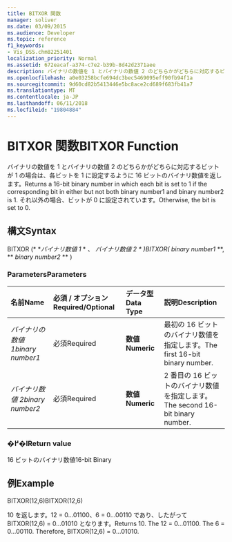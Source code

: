 ```yaml
---
title: BITXOR 関数
manager: soliver
ms.date: 03/09/2015
ms.audience: Developer
ms.topic: reference
f1_keywords:
- Vis_DSS.chm82251401
localization_priority: Normal
ms.assetid: 672eacaf-a374-c7e2-b39b-8d42d2371aee
description: バイナリの数値を 1 とバイナリの数値 2 のどちらかがどちらに対応するビットが 1 の場合は、各ビットを 1 に設定するように 16 ビットのバイナリ数値を返します。 それ以外の場合、ビットが 0 に設定されています。
ms.openlocfilehash: a0e03258bcfe694dc3bec5469095eff90fb94f1a
ms.sourcegitcommit: 9d60cd82b5413446e5bc8ace2cd689f683fb41a7
ms.translationtype: MT
ms.contentlocale: ja-JP
ms.lasthandoff: 06/11/2018
ms.locfileid: "19804884"
---
```

# <a name="bitxor-function"></a><span data-ttu-id="a6c19-104">BITXOR 関数</span><span class="sxs-lookup"><span data-stu-id="a6c19-104">BITXOR Function</span></span>

<span data-ttu-id="a6c19-105">バイナリの数値を 1 とバイナリの数値 2 のどちらかがどちらに対応するビットが 1 の場合は、各ビットを 1 に設定するように 16 ビットのバイナリ数値を返します。</span><span class="sxs-lookup"><span data-stu-id="a6c19-105">Returns a 16-bit binary number in which each bit is set to 1 if the corresponding bit in either but not both binary number1 and binary number2 is 1.</span></span> <span data-ttu-id="a6c19-106">それ以外の場合、ビットが 0 に設定されています。</span><span class="sxs-lookup"><span data-stu-id="a6c19-106">Otherwise, the bit is set to 0.</span></span>
  
## <a name="syntax"></a><span data-ttu-id="a6c19-107">構文</span><span class="sxs-lookup"><span data-stu-id="a6c19-107">Syntax</span></span>

<span data-ttu-id="a6c19-108">BITXOR (* **バイナリ数値 1* * *、* **バイナリ数値 2* * *)</span><span class="sxs-lookup"><span data-stu-id="a6c19-108">BITXOR(** *binary number1* **, ** *binary number2* ** )</span></span> 
  
### <a name="parameters"></a><span data-ttu-id="a6c19-109">Parameters</span><span class="sxs-lookup"><span data-stu-id="a6c19-109">Parameters</span></span>

|<span data-ttu-id="a6c19-110">**名前**</span><span class="sxs-lookup"><span data-stu-id="a6c19-110">**Name**</span></span>|<span data-ttu-id="a6c19-111">**必須 / オプション**</span><span class="sxs-lookup"><span data-stu-id="a6c19-111">**Required/Optional**</span></span>|<span data-ttu-id="a6c19-112">**データ型**</span><span class="sxs-lookup"><span data-stu-id="a6c19-112">**Data Type**</span></span>|<span data-ttu-id="a6c19-113">**説明**</span><span class="sxs-lookup"><span data-stu-id="a6c19-113">**Description**</span></span>|
|:-----|:-----|:-----|:-----|
| <span data-ttu-id="a6c19-114">_バイナリの数値 1_</span><span class="sxs-lookup"><span data-stu-id="a6c19-114">_binary number1_</span></span> <br/> |<span data-ttu-id="a6c19-115">必須</span><span class="sxs-lookup"><span data-stu-id="a6c19-115">Required</span></span>  <br/> |<span data-ttu-id="a6c19-116">**数値**</span><span class="sxs-lookup"><span data-stu-id="a6c19-116">**Numeric**</span></span> <br/> |<span data-ttu-id="a6c19-117">最初の 16 ビットのバイナリ数値を指定します。</span><span class="sxs-lookup"><span data-stu-id="a6c19-117">The first 16-bit binary number.</span></span>  <br/> |
| <span data-ttu-id="a6c19-118">_バイナリ数値 2_</span><span class="sxs-lookup"><span data-stu-id="a6c19-118">_binary number2_</span></span> <br/> |<span data-ttu-id="a6c19-119">必須</span><span class="sxs-lookup"><span data-stu-id="a6c19-119">Required</span></span>  <br/> |<span data-ttu-id="a6c19-120">**数値**</span><span class="sxs-lookup"><span data-stu-id="a6c19-120">**Numeric**</span></span> <br/> |<span data-ttu-id="a6c19-121">2 番目の 16 ビットのバイナリ数値を指定します。</span><span class="sxs-lookup"><span data-stu-id="a6c19-121">The second 16-bit binary number.</span></span>  <br/> |
   
### <a name="return-value"></a><span data-ttu-id="a6c19-122">�߂�l</span><span class="sxs-lookup"><span data-stu-id="a6c19-122">Return value</span></span>

<span data-ttu-id="a6c19-123">16 ビットのバイナリ数値</span><span class="sxs-lookup"><span data-stu-id="a6c19-123">16-bit Binary</span></span>
  
## <a name="example"></a><span data-ttu-id="a6c19-124">例</span><span class="sxs-lookup"><span data-stu-id="a6c19-124">Example</span></span>

<span data-ttu-id="a6c19-125">BITXOR(12,6)</span><span class="sxs-lookup"><span data-stu-id="a6c19-125">BITXOR(12,6)</span></span>
  
<span data-ttu-id="a6c19-p103">10 を返します。12 = 0...01100、6 = 0...00110 であり、したがって BITXOR(12,6) = 0...01010 となります。</span><span class="sxs-lookup"><span data-stu-id="a6c19-p103">Returns 10. The 12 = 0...01100. The 6 = 0...00110. Therefore, BITXOR(12,6) = 0...01010.</span></span>
  

